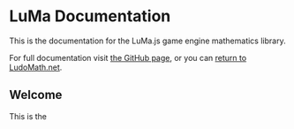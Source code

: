 # LuMa Documentation

This is the documentation for the LuMa.js game engine mathematics library. 

For full documentation visit [the GitHub page](https://github.com/dexterAndre/LudoMath), or you can [return to LudoMath.net](https://ludomath.net/). 

## Welcome
This is the 